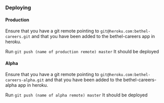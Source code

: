 ### Deploying

#### Production
Ensure that you have a git remote pointing to `git@heroku.com:bethel-careers.git` and that
you have been added to the bethel-careers app in heroku.

Run `git push (name of production remote) master`  It should be deployed

#### Alpha
Ensure that you have a git remote pointing to `git@heroku.com:bethel-careers-alpha.git` and that
you have been added to the bethel-careers-alpha app in heroku.

Run `git push (name of alpha remote) master`  It should be deployed